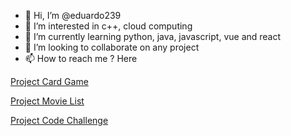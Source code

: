 - 👋 Hi, I’m @eduardo239
- 👀 I’m interested in c++, cloud computing
- 🌱 I’m currently learning python, java, javascript, vue  and react
- 💞️ I’m looking to collaborate on any project
- 📫 How to reach me ? Here


[Project Card Game](https://eduardo239.github.io/card-game/ "Project Card Game")

[Project Movie List](https://movies-iws.vercel.app/ "Project Movie List")

[Project Code Challenge](https://eduardo239.github.io/r10s/ "Project Code Challenge")

<!---
eduardo239/eduardo239 is a ✨ special ✨ repository because its `README.md` (this file) appears on your GitHub profile.
You can click the Preview link to take a look at your changes.
--->
